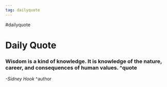 ```yaml
---
tag: dailyquote
---
```


#dailyquote

# Daily Quote

### Wisdom is a kind of knowledge. It is knowledge of the nature, career, and consequences of human values. ^quote
*-Sidney Hook* ^author
